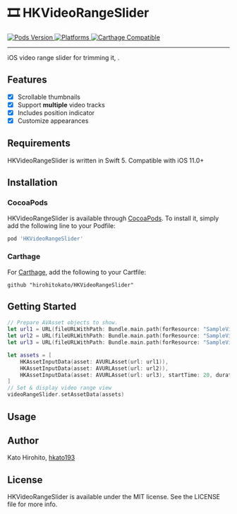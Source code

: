 # 🎞 HKVideoRangeSlider

<p align="left">
    <a href="https://cocoapods.org/pods/HKVideoRangeSlider">
        <img src="https://img.shields.io/cocoapods/v/HKVideoRangeSlider.svg?style=flat"
             alt="Pods Version">
    </a>
    <a href="http://cocoapods.org/pods/HKVideoRangeSlider/">
        <img src="https://img.shields.io/cocoapods/p/HKVideoRangeSlider.svg?style=flat"
             alt="Platforms">
    </a>
    <a href="https://github.com/Carthage/Carthage">
        <img src="https://img.shields.io/badge/Carthage-compatible-brightgreen.svg?style=flat"
             alt="Carthage Compatible">
    </a>
</p>

---
iOS video range slider for trimming it, .

## Features

- [x] Scrollable thumbnails
- [x] Support **multiple** video tracks
- [x] Includes position indicator
- [x] Customize appearances

## Requirements

HKVideoRangeSlider is written in Swift 5. Compatible with iOS 11.0+

## Installation

### CocoaPods

HKVideoRangeSlider is available through [CocoaPods](https://cocoapods.org/). To install it, simply add the following line to your Podfile:

```rb
pod 'HKVideoRangeSlider'
```

### Carthage

For [Carthage](https://github.com/Carthage/Carthage), add the following to your Cartfile: 

```
github "hirohitokato/HKVideoRangeSlider"
```

## Getting Started

```swift
// Prepare AVAsset objects to show.
let url1 = URL(fileURLWithPath: Bundle.main.path(forResource: "SampleVideo1", ofType:"mp4")!)
let url2 = URL(fileURLWithPath: Bundle.main.path(forResource: "SampleVideo2", ofType:"mp4")!)
let url3 = URL(fileURLWithPath: Bundle.main.path(forResource: "SampleVideo3", ofType:"mp4")!)

let assets = [
    HKAssetInputData(asset: AVURLAsset(url: url1)),
    HKAssetInputData(asset: AVURLAsset(url: url2)),
    HKAssetInputData(asset: AVURLAsset(url: url3), startTime: 20, duration: 18) // you can set initial range.
]
// Set & display video range view
videoRangeSlider.setAssetData(assets)
```

## Usage

## Author

Kato Hirohito, [hkato193](https://twitter.com/hkato193)

## License

HKVideoRangeSlider is available under the MIT license. See the LICENSE file for more info.
